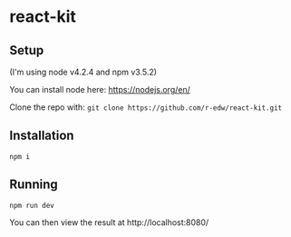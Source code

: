 # react-kit

## Setup
(I'm using node v4.2.4 and npm v3.5.2)

You can install node here: https://nodejs.org/en/

Clone the repo with:
`
git clone https://github.com/r-edw/react-kit.git
`

## Installation

`
npm i
`

## Running

`npm run dev`

You can then view the result at http://localhost:8080/

